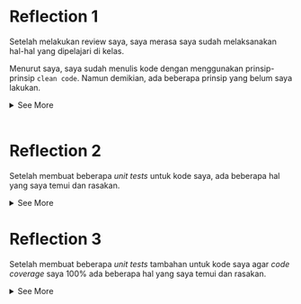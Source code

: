 # Reflection 1

Setelah melakukan review saya, saya merasa saya sudah melaksanakan hal-hal yang dipelajari di kelas.

Menurut saya, saya sudah menulis kode dengan menggunakan prinsip-prinsip `clean code`. Namun demikian, ada beberapa prinsip yang belum saya lakukan.

<details close>
<summary>See More</summary>

## Prinsip yang Sudah Diterapkan

Prinsip-prinsip clean code yang saya sudah terapkan adalah:

- Meaningful names
- Functions
- Objects and Data Structures

Menurut pendapat saya, fungsi yang telah saya buat ini memiliki ukuran yang cukup ideal. Fungsi yang telah saya buat dibuat dengan prinsip _Single Responsibility_, di mana setiap fungsi hanya melakukan satu tugas spesifik. Hal ini membantu dalam mempertahankan _readibility_ dan _code maintainability_. Selain itu, saya telah memberikan nama yang deskriptif untuk fungsi yang telah saya buat. Nama yang deskriptif ini memudahkan pemahaman tentang apa yang sebenarnya dilakukan oleh fungsi tersebut tanpa harus membaca detail implementasinya. Fungsi ini juga dirancang sedemikian rupa sehingga tidak memiliki _side effect_ bagi program secara keseluruhan. Hal tersebut berarti bahwa fungsi ini tidak mengubah status atau kondisi dari bagian lain dari program. Hal ini sangat penting dalam pemrograman fungsional dan membantu dalam meminimalkan bug dan kesalahan. Fungsi ini melakukan operasi _create_, _edit_, dan _delete_. Hal menarik yang telah saya buat adalah bahwa ketiga operasi ini dilakukan dalam _class_ yang sama, yang berarti bahwa mereka mungkin berinteraksi dengan data yang sama dan oleh karena itu harus ditangani dengan hati-hati.

Menurut saya, saya telah menerapkan prinsip `Object and Data Structures` dalam kode yang telah saya tulis. Saya telah membuat abstraksi dalam bentuk _interface_. Abstraksi ini memungkinkan kita untuk menyembunyikan detail implementasi yang kompleks dan hanya mengekspos metode dan properti yang diperlukan. Ini membantu dalam mempertahankan modularitas dan fleksibilitas kode. Selanjutnya, saya menggunakan atribut yang disimpan secara `private` dalam _class_ yang ada. Untuk mengakses atau memodifikasi atribut `private` ini, saya menggunakan metode _setter_ dan _getter_. Metode _setter_ dan _getter_ ini bertindak sebagai antarmuka untuk atribut `private`, memungkinkan kita untuk mengontrol bagaimana atribut ini diakses dan dimodifikasi.

## Prinsip yang Belum Diterapkan

Berikut adalah prinsip _clean code_ yang belum saya terapkan.

- Comments
- Error Handling

Sampai sekarang, saya belum menuliskan komentar apapun pada kode saya. Hal ini karena saya rasa kode saya sudah cukup _concise_. Menurut saya, karena kode saya belum panjang dan masih sangat mudah dilakukan _tracing_ dan karena saya menggunakan nama yang jelas, comments tidak perlu dilakukan. Jika kedepannya _comments_ perlu dilakukan karena kompleksitas kode bertambah, saya akan menambahkannya. Selain itu, _error handling_ belum saya lakukan. Hal ini karena menurut saya _error handling_ belum diperlukan. Hal ini dikarenakan kode saya pada bagian _create_, _edit_, dan _delete_ seharusnya tidak memunculkan error. Walaupun di bagian _findById_ dan _update_ kemungkinan terjadi error karena mengembalikan _null_, tetapi karena kita mengirimkan _id_ yang pasti ada, seharusnya method _findById_ dan _update_ tidak akan pernah mengembalikan _null_. Jika ada kemungkinan bahwa kedua fungsi tersebut mengembalikan null, saya mungkin akan mencoba _throw_, _try_, dan _catch_.

</details>

<br>

# Reflection 2

Setelah membuat beberapa _unit tests_ untuk kode saya, ada beberapa hal yang saya temui dan rasakan.

<details close>
<summary>See More</summary>

Saya merasa cukup yakin dengan code saya. Saya telah mengetesnya sebagai user maupun sebagai _programmer_ yang _iseng_. Saya mencoba untuk memasukkan _quantity_ yang negatif maupun yang tidak bersifat _integer_. Karena program saya belum _meng-handle_ kasus tersebut, maka saya juga sekalian mengurusnya ketika mengurus _unit test_. Saya mengurusnya dengan cara _throw exception_ di dalam program agar program benar-benar jelas mengalami masalah apa.

Menurut saya, tidak ada angka yang pasti untuk jumlah _unit test_ pada sebuah _class_. Walaupun demikian, menurut saya ada baiknya jika jumlah _unit test_ dan fungsi yang ada pada di sebuah kelas mirip jumlahnya, ataupun _unit test_-nya dibuat lebih banyak. Hal ini untuk memastikan program yang telah dibuat sudah _robust_. Dengan memastikan program yang telah dibuat adalah program yang _robust_, kita bisa lebih percaya dengan program kita. Hal ini oleh karena program kita sebenarnya "diawasi" dengan _unit test_ yang telah kita buat, yang harapannya jika ada perubahan di masa mendatang, perubahan yang kita buat tidak merusak program yang ada.

Jika sebuah kode punya 100% _code coverage_ menurut saya bug bisa saja tetap terjadi. Walaupun demikian, kemungkinannya kecil karena _unit test_ sudah mengecek banyak aspek dari kode. Intinya adalah tidak ada jaminan bahwa kode yang telah dibuat tidak memiliki _bug_ atau _error_. Hal ini dikarenakan _code coverage_ bukanlah sebuah adalah pennjamin bahwa kode yang telah dibuat bebas dari _bug_ atau _error_. Melainkan, _code coverage_ yang luas adalah penjamin bahwa kita sudah mencoba semaksimal mungkin untuk memastikan code kita sudah kita coba untuk buat sedemikian rupa sehingga tidak ada _bug_ atau _error_ yang dilewatkan.

Jika saya diminta untuk mengecek jumlah _item_ pada product list, saya rasa membuat kelas baru adalah hal yang _redundant_ untuk dilakukan. Menurut saya, kita bisa langsung membuat seperti yang saya buat, yaitu menekan tombol submit dan mengecek berapa item yang telah ada di tabel. Menurut saya dengan membuatnya seperti itu, kode akan tetap bersih dan mudah untuk di-trace karena tidak ada terlalu banyak hal yang perlu diuji. Dengan demikian, saya rasa mudah untuk kita kembali ke sebuah proyek dan mulai mengerjakannya. Menurut saya, semakin mudah untuk sebuah program menarik kita untuk mengerjakannya artinya kode tersebut sudah semakin baik dibuat karena sudah menarik kita untuk mengerjakannya.

Terakhir, saya ingin mengoreksi kode saya tentang membuat _unit test_ jika kita memaksa suatu atribut pada product untuk bernilai _null_. Saya mendesain program saya sedemikian rupa sehingga program saya melemparkan sebuah _exception_.

</details>

# Reflection 3

Setelah membuat beberapa _unit tests_ tambahan untuk kode saya agar _code coverage_ saya 100% ada beberapa hal yang saya temui dan rasakan.

<details close>
<summary>See More</summary>

Berpindah dari kode pada `src` dan `test` bukanlah hal yang mudah. Hal ini dikarenakan kita harus bisa melakukan _multitasking_. Saya adalah seseorang yang tidak cukup hebat dalam melakukan hal tersebut, jadi saya bukanlah seorang _expert_ dalam melakukan _unit test_. Selain itu, karena kita sedang bekerja dengan kesepakatan yang kita buat sendiri (misalnya _null_ jika tidak ditemukan) kita perlu mengingat itu ketika kita bekerja. Hal ini kadang menyulitkan kita untuk bekerja. Oleh karena itu, saya rasa mempelajari penulisan kode yang terstandarisasi merupakan hal yang sangat penting. Hal ini agar setidaknya, setiap _programmer_ yang bekerja setidaknnya memiliki standar ketika bekerja.

Menurut saya, CI/CD merupakan hal yang sangat penting untuk diimplementasikan para kode yang telah kita buat. Menurut saya, dengan membuat CI/CD, kedua hal ini bisa dilakukan secara otomatis setiap kita _mengupload_ file kita. Menurut saya, CI yang telah saya buat sudah benar. Tetapi jika boleh menambahkan komentar personal saya, menurut saya menarik bahwa kita melakukan CI pada semua branch dan pull request. Apakah hal ini bisa menjadi hal yang berbahaya bagi kode kita di masa yang akan mendatang? Kemudian mengenai CD, dengan menggunakan `koyeb` saya mendapatkan error `Too Many Requests`. Menurut saya, hal ini adalah karena keterbatasan dari Docker yang adalah sebuah container yang free, oleh karena itu saya dibatasi penggunaannya.calc

</details>
